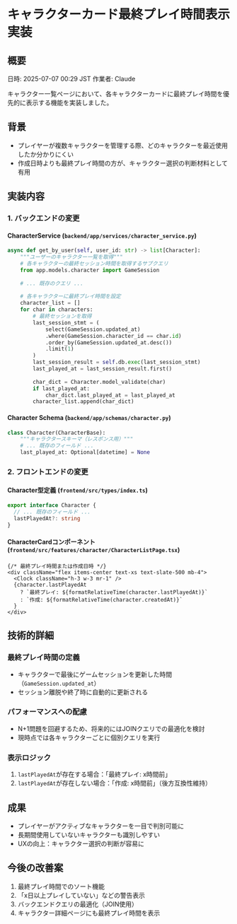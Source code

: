 # キャラクターカード最終プレイ時間表示実装

## 概要
日時: 2025-07-07 00:29 JST
作業者: Claude

キャラクター一覧ページにおいて、各キャラクターカードに最終プレイ時間を優先的に表示する機能を実装しました。

## 背景
- プレイヤーが複数キャラクターを管理する際、どのキャラクターを最近使用したか分かりにくい
- 作成日時よりも最終プレイ時間の方が、キャラクター選択の判断材料として有用

## 実装内容

### 1. バックエンドの変更

#### CharacterService (`backend/app/services/character_service.py`)
```python
async def get_by_user(self, user_id: str) -> list[Character]:
    """ユーザーのキャラクター一覧を取得"""
    # 各キャラクターの最終セッション時間を取得するサブクエリ
    from app.models.character import GameSession
    
    # ... 既存のクエリ ...
    
    # 各キャラクターに最終プレイ時間を設定
    character_list = []
    for char in characters:
        # 最終セッションを取得
        last_session_stmt = (
            select(GameSession.updated_at)
            .where(GameSession.character_id == char.id)
            .order_by(GameSession.updated_at.desc())
            .limit(1)
        )
        last_session_result = self.db.exec(last_session_stmt)
        last_played_at = last_session_result.first()
        
        char_dict = Character.model_validate(char)
        if last_played_at:
            char_dict.last_played_at = last_played_at
        character_list.append(char_dict)
```

#### Character Schema (`backend/app/schemas/character.py`)
```python
class Character(CharacterBase):
    """キャラクタースキーマ（レスポンス用）"""
    # ... 既存のフィールド ...
    last_played_at: Optional[datetime] = None
```

### 2. フロントエンドの変更

#### Character型定義 (`frontend/src/types/index.ts`)
```typescript
export interface Character {
  // ... 既存のフィールド ...
  lastPlayedAt?: string
}
```

#### CharacterCardコンポーネント (`frontend/src/features/character/CharacterListPage.tsx`)
```tsx
{/* 最終プレイ時間または作成日時 */}
<div className="flex items-center text-xs text-slate-500 mb-4">
  <Clock className="h-3 w-3 mr-1" />
  {character.lastPlayedAt 
    ? `最終プレイ: ${formatRelativeTime(character.lastPlayedAt)}`
    : `作成: ${formatRelativeTime(character.createdAt)}`
  }
</div>
```

## 技術的詳細

### 最終プレイ時間の定義
- キャラクターで最後にゲームセッションを更新した時間（`GameSession.updated_at`）
- セッション離脱や終了時に自動的に更新される

### パフォーマンスへの配慮
- N+1問題を回避するため、将来的にはJOINクエリでの最適化を検討
- 現時点では各キャラクターごとに個別クエリを実行

### 表示ロジック
1. `lastPlayedAt`が存在する場合：「最終プレイ: x時間前」
2. `lastPlayedAt`が存在しない場合：「作成: x時間前」（後方互換性維持）

## 成果
- プレイヤーがアクティブなキャラクターを一目で判別可能に
- 長期間使用していないキャラクターも識別しやすい
- UXの向上：キャラクター選択の判断が容易に

## 今後の改善案
1. 最終プレイ時間でのソート機能
2. 「x日以上プレイしていない」などの警告表示
3. バックエンドクエリの最適化（JOIN使用）
4. キャラクター詳細ページにも最終プレイ時間を表示